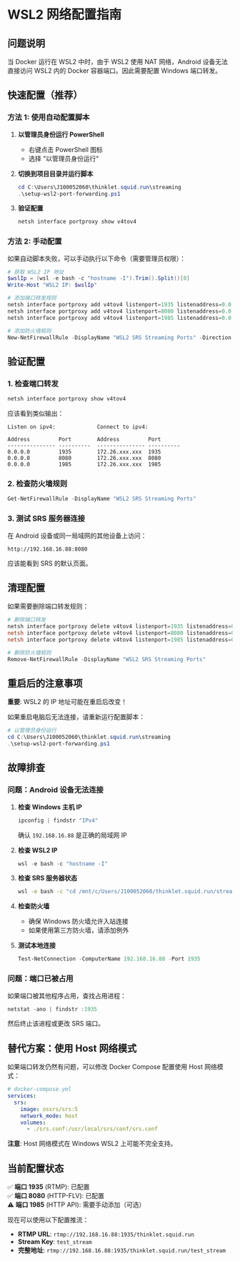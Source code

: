 # WSL2 网络配置指南

## 问题说明

当 Docker 运行在 WSL2 中时，由于 WSL2 使用 NAT 网络，Android 设备无法直接访问 WSL2 内的 Docker 容器端口。因此需要配置 Windows 端口转发。

## 快速配置（推荐）

### 方法 1: 使用自动配置脚本

1. **以管理员身份运行 PowerShell**
   - 右键点击 PowerShell 图标
   - 选择 "以管理员身份运行"

2. **切换到项目目录并运行脚本**
   ```powershell
   cd C:\Users\J100052060\thinklet.squid.run\streaming
   .\setup-wsl2-port-forwarding.ps1
   ```

3. **验证配置**
   ```powershell
   netsh interface portproxy show v4tov4
   ```

### 方法 2: 手动配置

如果自动脚本失败，可以手动执行以下命令（需要管理员权限）：

```powershell
# 获取 WSL2 IP 地址
$wslIp = (wsl -e bash -c "hostname -I").Trim().Split()[0]
Write-Host "WSL2 IP: $wslIp"

# 添加端口转发规则
netsh interface portproxy add v4tov4 listenport=1935 listenaddress=0.0.0.0 connectport=1935 connectaddress=$wslIp
netsh interface portproxy add v4tov4 listenport=8080 listenaddress=0.0.0.0 connectport=8080 connectaddress=$wslIp
netsh interface portproxy add v4tov4 listenport=1985 listenaddress=0.0.0.0 connectport=1985 connectaddress=$wslIp

# 添加防火墙规则
New-NetFirewallRule -DisplayName "WSL2 SRS Streaming Ports" -Direction Inbound -Action Allow -Protocol TCP -LocalPort 1935,8080,1985
```

## 验证配置

### 1. 检查端口转发

```powershell
netsh interface portproxy show v4tov4
```

应该看到类似输出：
```
Listen on ipv4:             Connect to ipv4:

Address         Port        Address         Port
--------------- ----------  --------------- ----------
0.0.0.0         1935        172.26.xxx.xxx  1935
0.0.0.0         8080        172.26.xxx.xxx  8080
0.0.0.0         1985        172.26.xxx.xxx  1985
```

### 2. 检查防火墙规则

```powershell
Get-NetFirewallRule -DisplayName "WSL2 SRS Streaming Ports"
```

### 3. 测试 SRS 服务器连接

在 Android 设备或同一局域网的其他设备上访问：
```
http://192.168.16.88:8080
```

应该能看到 SRS 的默认页面。

## 清理配置

如果需要删除端口转发规则：

```powershell
# 删除端口转发
netsh interface portproxy delete v4tov4 listenport=1935 listenaddress=0.0.0.0
netsh interface portproxy delete v4tov4 listenport=8080 listenaddress=0.0.0.0
netsh interface portproxy delete v4tov4 listenport=1985 listenaddress=0.0.0.0

# 删除防火墙规则
Remove-NetFirewallRule -DisplayName "WSL2 SRS Streaming Ports"
```

## 重启后的注意事项

**重要**: WSL2 的 IP 地址可能在重启后改变！

如果重启电脑后无法连接，请重新运行配置脚本：

```powershell
# 以管理员身份运行
cd C:\Users\J100052060\thinklet.squid.run\streaming
.\setup-wsl2-port-forwarding.ps1
```

## 故障排查

### 问题：Android 设备无法连接

1. **检查 Windows 主机 IP**
   ```powershell
   ipconfig | findstr "IPv4"
   ```
   确认 `192.168.16.88` 是正确的局域网 IP

2. **检查 WSL2 IP**
   ```powershell
   wsl -e bash -c "hostname -I"
   ```

3. **检查 SRS 服务器状态**
   ```bash
   wsl -e bash -c "cd /mnt/c/Users/J100052060/thinklet.squid.run/streaming && docker compose ps"
   ```

4. **检查防火墙**
   - 确保 Windows 防火墙允许入站连接
   - 如果使用第三方防火墙，请添加例外

5. **测试本地连接**
   ```powershell
   Test-NetConnection -ComputerName 192.168.16.88 -Port 1935
   ```

### 问题：端口已被占用

如果端口被其他程序占用，查找占用进程：

```powershell
netstat -ano | findstr :1935
```

然后终止该进程或更改 SRS 端口。

## 替代方案：使用 Host 网络模式

如果端口转发仍然有问题，可以修改 Docker Compose 配置使用 Host 网络模式：

```yaml
# docker-compose.yml
services:
  srs:
    image: ossrs/srs:5
    network_mode: host
    volumes:
      - ./srs.conf:/usr/local/srs/conf/srs.conf
```

**注意**: Host 网络模式在 Windows WSL2 上可能不完全支持。

## 当前配置状态

✅ **端口 1935** (RTMP): 已配置  
✅ **端口 8080** (HTTP-FLV): 已配置  
⚠️ **端口 1985** (HTTP API): 需要手动添加（可选）

现在可以使用以下配置推流：
- **RTMP URL**: `rtmp://192.168.16.88:1935/thinklet.squid.run`
- **Stream Key**: `test_stream`
- **完整地址**: `rtmp://192.168.16.88:1935/thinklet.squid.run/test_stream`






